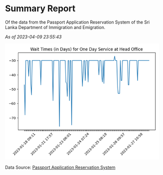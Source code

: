 # Summary Report

Of the data from the Passport Application Reservation System of the Sri Lanka Department of Immigration and Emigration.

*As of 2023-04-09 23:55:43*

![Wait Time Chart](summary.wait_time_chart.png)

Data Source: [Passport Application Reservation System](https://eservices.immigration.gov.lk:8443/appointment/pages/reservationApplication.xhtml)